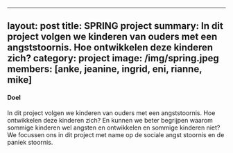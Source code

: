 
---
layout: post
title: SPRING project
summary: In dit project volgen we kinderen van ouders met een angststoornis. Hoe ontwikkelen deze kinderen zich? 
category: project
image: /img/spring.jpeg
members: [anke, jeanine, ingrid, eni, rianne, mike]
---


#### Doel
In dit project volgen we kinderen van ouders met een angststoornis. Hoe ontwikkelen deze kinderen zich? En kunnen we beter begrijpen waarom sommige kinderen wel angsten en ontwikkelen en sommige kinderen niet? We focussen ons in dit project met name op de sociale angst stoornis en de paniek stoornis. 
<br>
<br>
<br>
